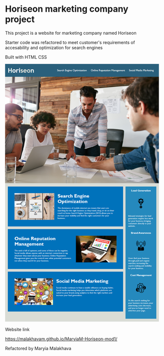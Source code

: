 # Horiseon marketing company project

This project is a website for marketing company named Horiseon

Starter code was refactored to meet customer's requirements of accesability and optimization for search engines

Built with 
HTML
CSS

![Mockup image.](./Develop/assets/images/01-html-css-git-homework-demo.png)

Website link

https://malakhavam.github.io/MaryiaM-Horiseon-mod1/

Refactored by Maryia Malakhava

